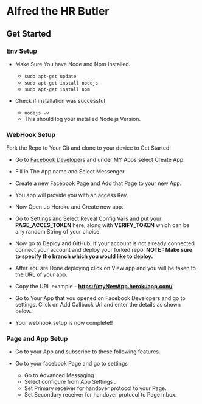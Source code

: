 # Alfred the HR Butler

## Get Started

### Env Setup
* Make Sure You have Node and Npm Installed.
    * ``` sudo apt-get update ```
    * ``` sudo apt-get install nodejs ```
    * ``` sudo apt-get install npm ```


* Check if installation was successful 
    * ``` nodejs -v ```
    * This should log your installed Node js Version.

### WebHook Setup

Fork the Repo to Your Git and clone to your device to Get Started!

* Go to [Facebook  Developers](https://developers.facebook.com/ "Facebook for Developers") and under MY Apps select Create App.

* Fill in The App name and Select Messenger.

* Create a new Facebook Page and Add that Page to your new App.

* You app will provide you with an access Key.

* Now Open up Heroku and Create new app.

* Go to Settings and Select Reveal Config Vars and put your **PAGE_ACCES_TOKEN** here, along with **VERIFY_TOKEN** which can be any random String of your choice.

* Now go to Deploy and GitHub. If your account is not already connected connect your account and deploy your forked repo. 
  **NOTE : Make sure to specify the branch which you would like to deploy.** 

* After You are Done deploying click on View app and you will be taken to the URL of your app.

* Copy the URL example - **https://myNewApp.herokuapp.com/** 

* Go to Your App that you opened on Facebook Developers and go to settings. Click on Add Callback Url and enter the details as shown below.

* Your webhook setup is now complete!!

### Page and App Setup

* Go to your App and subscribe to these following features.

* Go to your facebook Page and go to settings
    * Go to Advanced Messaging .
    * Select configure from App Settings .
    * Set Primary receiver for handover protocol to your Page.
    * Set Secondary receiver for handover protocol to Page inbox.